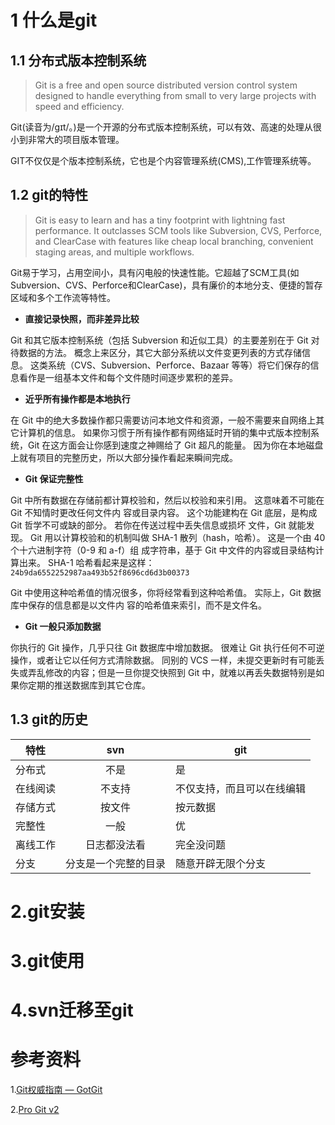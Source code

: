 
# 1	什么是git
## 1.1 分布式版本控制系统
> Git is a free and open source distributed version control system designed to handle everything from small to very large projects with speed and efficiency. 

Git(读音为/gɪt/。)是一个开源的分布式版本控制系统，可以有效、高速的处理从很小到非常大的项目版本管理。 

GIT不仅仅是个版本控制系统，它也是个内容管理系统(CMS),工作管理系统等。
## 1.2 git的特性
> Git is easy to learn and has a tiny footprint with lightning fast performance. It outclasses SCM tools like Subversion, CVS, Perforce, and ClearCase with features like cheap local branching, convenient staging areas, and multiple workflows. 

Git易于学习，占用空间小，具有闪电般的快速性能。它超越了SCM工具(如Subversion、CVS、Perforce和ClearCase)，具有廉价的本地分支、便捷的暂存区域和多个工作流等特性。

 

- **直接记录快照，而非差异比较**

Git 和其它版本控制系统（包括 Subversion 和近似工具）的主要差别在于 Git 对待数据的方法。 概念上来区分，其它大部分系统以文件变更列表的方式存储信息。 这类系统（CVS、Subversion、Perforce、Bazaar 等等）将它们保存的信息看作是一组基本文件和每个文件随时间逐步累积的差异。

- **近乎所有操作都是本地执行**

在 Git 中的绝大多数操作都只需要访问本地文件和资源，一般不需要来自网络上其它计算机的信息。 如果你习惯于所有操作都有网络延时开销的集中式版本控制系统，Git 在这方面会让你感到速度之神赐给了 Git 超凡的能量。 因为你在本地磁盘上就有项目的完整历史，所以大部分操作看起来瞬间完成。

- **Git 保证完整性**

Git 中所有数据在存储前都计算校验和，然后以校验和来引用。 这意味着不可能在 Git 不知情时更改任何文件内
容或目录内容。 这个功能建构在 Git 底层，是构成 Git 哲学不可或缺的部分。 若你在传送过程中丢失信息或损坏
文件，Git 就能发现。
Git 用以计算校验和的机制叫做 SHA-1 散列（hash，哈希）。 这是一个由 40 个十六进制字符（0-9 和 a-f）组
成字符串，基于 Git 中文件的内容或目录结构计算出来。 SHA-1 哈希看起来是这样：
`24b9da6552252987aa493b52f8696cd6d3b00373`

Git 中使用这种哈希值的情况很多，你将经常看到这种哈希值。 实际上，Git 数据库中保存的信息都是以文件内
容的哈希值来索引，而不是文件名。

- **Git 一般只添加数据**

你执行的 Git 操作，几乎只往 Git 数据库中增加数据。 很难让 Git 执行任何不可逆操作，或者让它以任何方式清除数据。 同别的 VCS 一样，未提交更新时有可能丢失或弄乱修改的内容；但是一旦你提交快照到 Git 中，就难以再丢失数据特别是如果你定期的推送数据库到其它仓库。
## 1.3 git的历史
|特性|	svn	|	git|
|-|:-:|-|
分布式|不是|	是|
在线阅读|不支持|不仅支持，而且可以在线编辑|
存储方式|按文件|按元数据|
完整性|一般|优|
离线工作|日志都没法看|完全没问题|
分支|分支是一个完整的目录|随意开辟无限个分支|

# 2.git安装

# 3.git使用

# 4.svn迁移至git

# 参考资料
1.[Git权威指南 — GotGit  ](http://www.worldhello.net/gotgit/#git)

2.[Pro Git v2](https://git-scm.com/book/zh/v2)

